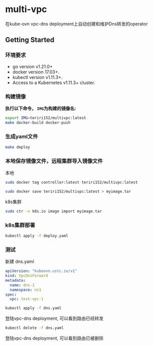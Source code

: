 # multi-vpc
在kube-ovn vpc-dns deployment上自动创建和维护Dns转发的operator

## Getting Started

### 环境要求
- go version v1.21.0+
- docker version 17.03+.
- kubectl version v1.11.3+.
- Access to a Kubernetes v1.11.3+ cluster.

### 构建镜像
**执行以下命令， `IMG`为构建的镜像名:**

```sh
export IMG=teriri152/multivpc:latest
make docker-build docker-push
```

### 生成yaml文件

```sh
make deploy
```

### 本地保存镜像文件，远程集群导入镜像文件

本地
```sh
sudo docker tag controller:latest teriri152/multivpc:latest

sudo docker save teriri152/multivpc:latest > myimage.tar
```

k8s集群
```sh
sudo ctr -n k8s.io image import myimage.tar
```

### k8s集群部署
```sh
kubectl apply -f deploy.yaml
```

### 测试

新建 dns.yaml
```yaml
apiVersion: "kubeovn.ustc.io/v1"
kind: VpcDnsForward
metadata:
  name: dns-1
  namespace: ns1
spec:
  vpc: test-vpc-1

```
```sh
kubectl apply -f dns.yaml
```
登陆vpc-dns deployment, 可以看到路由已经转发
```sh
kubectl delete -f dns.yaml
```
登陆vpc-dns deployment, 可以看到路由已被删除